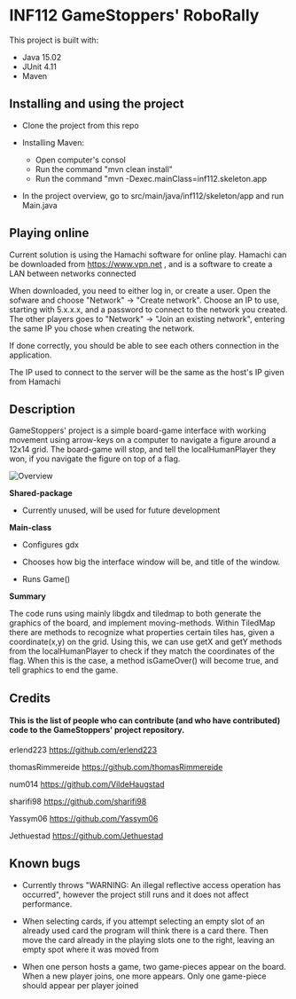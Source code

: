 # INF112 GameStoppers' RoboRally

This project is built with:

* Java 15.02
* JUnit 4.11
* Maven


## Installing and using the project

* Clone the project from this repo
* Installing Maven:
    * Open computer's consol
    * Run the command "mvn clean install"
    * Run the command "mvn -Dexec.mainClass=inf112.skeleton.app
    
* In the project overview, go to src/main/java/inf112/skeleton/app and run Main.java


## Playing online

Current solution is using the Hamachi software for online play.
Hamachi can be downloaded from https://www.vpn.net , and is a software
to create a LAN between networks connected

When downloaded, you need to either log in, or create a user.
Open the sofware and choose "Network" -> "Create network".
Choose an IP to use, starting with 5.x.x.x, and a password to connect to
the network you created. The other players goes to "Network" -> "Join an existing network",
entering the same IP you chose when creating the network.

If done correctly, you should be able to see each others connection in the application.

The IP used to connect to the server will be the same as the host's IP given from Hamachi
## Description

GameStoppers' project is a simple board-game interface with working movement using arrow-keys on a computer
to navigate a figure around a 12x14 grid. The board-game will stop, and tell the localHumanPlayer they won, if
you navigate the figure on top of a flag.

![Overview](https://github.com/inf112-v21/GameStoppers/blob/master/classDiagram/Updated_ClassDiagram.png?raw=true)



**Shared-package**
* Currently unused, will be used for future development

**Main-class**
* Configures gdx
  
* Chooses how big the interface window will be, and title of the window.
    
* Runs Game()


**Summary**

The code runs using mainly libgdx and tiledmap to both generate the graphics of the board, and implement
    moving-methods. Within TiledMap there are methods to recognize what properties certain tiles has, given
    a coordinate(x,y) on the grid. Using this, we can use getX and getY methods from the localHumanPlayer to check if
    they match the coordinates of the flag. When this is the case, a method isGameOver() will become true,
    and tell graphics to end the game.



## Credits

#### This is the list of people who can contribute (and who have contributed) code to the GameStoppers' project repository.

erlend223 https://github.com/erlend223

thomasRimmereide https://github.com/thomasRimmereide

num014 https://github.com/VildeHaugstad

sharifi98 https://github.com/sharifi98

Yassym06 https://github.com/Yassym06

Jethuestad https://github.com/Jethuestad


## Known bugs

* Currently throws "WARNING: An illegal reflective access operation has occurred", 
however the project still runs and it does not affect performance.

* When selecting cards, if you attempt selecting an empty slot of an already used card the program will think there is a card there. Then move the card already in the playing
slots one to the right, leaving an empty spot where it was moved from

* When one person hosts a game, two game-pieces appear on the board. When a new player joins, one more appears.
Only one game-piece should appear per player joined